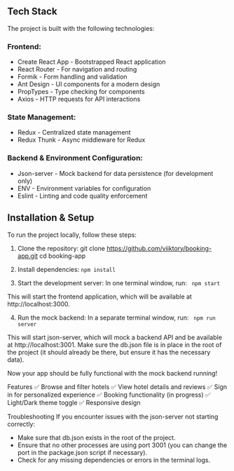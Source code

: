 ## Tech Stack

The project is built with the following technologies:

### Frontend:

* Create React App - Bootstrapped React application
* React Router - For navigation and routing
* Formik - Form handling and validation
* Ant Design - UI components for a modern design
* PropTypes - Type checking for components
* Axios - HTTP requests for API interactions

### State Management:

* Redux - Centralized state management
* Redux Thunk - Async middleware for Redux

### Backend & Environment Configuration:

* Json-server - Mock backend for data persistence (for development only)
* ENV - Environment variables for configuration
* Eslint - Linting and code quality enforcement

## Installation & Setup

To run the project locally, follow these steps:

1. Clone the repository:
   git clone https://github.com/viiktory/booking-app.git
   cd booking-app

2. Install dependencies:
   `npm install`

3. Start the development server: In one terminal window, run:
   ` npm start`

This will start the frontend application, which will be available
at http://localhost:3000.

4. Run the mock backend: In a separate terminal window, run:
   ` npm run server`

This will start json-server, which will mock a backend API and be available
at http://localhost:3001. Make sure the db.json file is in place in the root of
the project (it should already be there, but ensure it has the necessary data).

Now your app should be fully functional with the mock backend running!

Features
✅ Browse and filter hotels
✅ View hotel details and reviews
✅ Sign in for personalized experience
✅ Booking functionality (in progress)
✅ Light/Dark theme toggle
✅ Responsive design

Troubleshooting
If you encounter issues with the json-server not starting correctly:

* Make sure that db.json exists in the root of the project.
* Ensure that no other processes are using port 3001 (you can change the port in
  the package.json script if necessary).
* Check for any missing dependencies or errors in the terminal logs.